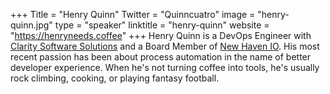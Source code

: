 +++
Title = "Henry Quinn"
Twitter = "Quinncuatro"
image = "henry-quinn.jpg"
type = "speaker"
linktitle = "henry-quinn"
website = "https://henryneeds.coffee"
+++
Henry Quinn is a DevOps Engineer with [Clarity Software Solutions](https://clarityssi.com) and a Board Member of [New Haven IO](https://newhaven.io). His most recent passion has been about process automation in the name of better developer experience. When he's not turning coffee into tools, he's usually rock climbing, cooking, or playing fantasy football.
